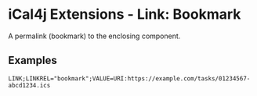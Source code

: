 # iCal4j Extensions - Link: Bookmark

A permalink (bookmark) to the enclosing component.

## Examples

    LINK;LINKREL="bookmark";VALUE=URI:https://example.com/tasks/01234567-abcd1234.ics
